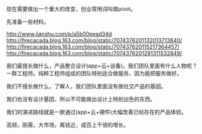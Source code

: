 现在需要做出一个重大的改变，创业常用词叫做pivot。

先准备一些材料。

http://www.jianshu.com/p/a5b00eead34d
http://firecacada.blog.163.com/blog/static/7074376201132013713840/
http://firecacada.blog.163.com/blog/static/707437620115217364457/
http://firecacada.blog.163.com/blog/static/7074376201291311532849/

我们最擅长做什么，产品整合设计(app+云+设备)。我们团队里面有什么人物呢？一群工程师。纯粹工程师组成的团队特别适合做服务，因为能把服务做好。

我们不擅长做什么，了解人，我们团队里面没有做社交产品的基因。

我们也没有设计基因，所以不可能做出设计上特别出色的东西。

我们的演进路线就是一款通过(app+云+硬件)大幅改善已经存在的产品体验。

高频，刚需，大市场，离钱近，成百上千倍的增长。
